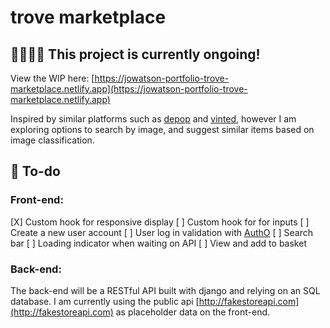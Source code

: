 # trove marketplace

## 👷🏻‍♀️🔨 __This project is currently ongoing!__
View the WIP here: [https://jowatson-portfolio-trove-marketplace.netlify.app](https://jowatson-portfolio-trove-marketplace.netlify.app)

Inspired by similar platforms such as [depop](https://www.depop.com/gb/) and [vinted](https://www.vinted.co.uk), however I am exploring options to search by image, and suggest similar items based on image classification.

## 📝 To-do 
### Front-end:
[X] Custom hook for responsive display
[ ] Custom hook for for inputs
[ ] Create a new user account
[ ] User log in validation with [AuthO](https://auth0.com/blog/complete-guide-to-react-user-authentication/)
[ ] Search bar
[ ] Loading indicator when waiting on API
[ ] View and add to basket

### Back-end:
The back-end will be a RESTful API built with django and relying on an SQL database. 
I am currently using the public api [http://fakestoreapi.com](http://fakestoreapi.com) as placeholder data on the front-end.
